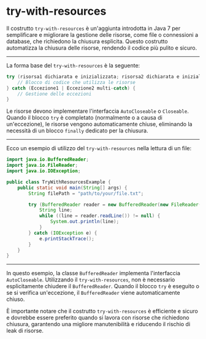 # try-with-resources

Il costrutto `try-with-resources` è un'aggiunta introdotta in Java 7 per semplificare e migliorare la gestione delle risorse, come file o connessioni a database, che richiedono la chiusura esplicita. Questo costrutto automatizza la chiusura delle risorse, rendendo il codice più pulito e sicuro.

---

La forma base del `try-with-resources` è la seguente:

```java
try (risorsa1 dichiarata e inizializzata; risorsa2 dichiarata e inizializzata) {
    // Blocco di codice che utilizza le risorse
} catch (Eccezione1 | Eccezione2 multi-catch) {
    // Gestione delle eccezioni
}
```

Le risorse devono implementare l'interfaccia `AutoCloseable` o `Closeable`. Quando il blocco `try` è completato (normalmente o a causa di un'eccezione), le risorse vengono automaticamente chiuse, eliminando la necessità di un blocco `finally` dedicato per la chiusura.

---

Ecco un esempio di utilizzo del `try-with-resources` nella lettura di un file:

```java
import java.io.BufferedReader;
import java.io.FileReader;
import java.io.IOException;

public class TryWithResourcesExample {
    public static void main(String[] args) {
        String filePath = "path/to/your/file.txt";

        try (BufferedReader reader = new BufferedReader(new FileReader(filePath))) {
            String line;
            while ((line = reader.readLine()) != null) {
                System.out.println(line);
            }
        } catch (IOException e) {
            e.printStackTrace();
        }
    }
}
```

---

In questo esempio, la classe `BufferedReader` implementa l'interfaccia `AutoCloseable`. Utilizzando il `try-with-resources`, non è necessario esplicitamente chiudere il `BufferedReader`. Quando il blocco `try` è eseguito o se si verifica un'eccezione, il `BufferedReader` viene automaticamente chiuso.

È importante notare che il costrutto `try-with-resources` è efficiente e sicuro e dovrebbe essere preferito quando si lavora con risorse che richiedono chiusura, garantendo una migliore manutenibilità e riducendo il rischio di leak di risorse.
